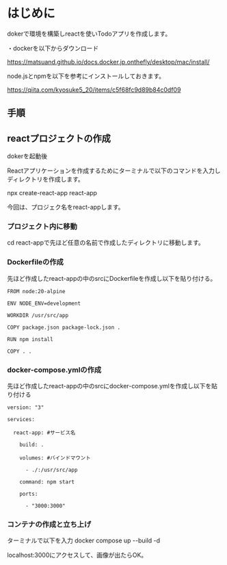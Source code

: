 # はじめに
dokerで環境を構築しreactを使いTodoアプリを作成します。

・dockerを以下からダウンロード

https://matsuand.github.io/docs.docker.jp.onthefly/desktop/mac/install/

node.jsとnpmを以下を参考にインストールしておきます。

https://qiita.com/kyosuke5_20/items/c5f68fc9d89b84c0df09

## 手順
## reactプロジェクトの作成
dokerを起動後

Reactアプリケーションを作成するためにターミナルで以下のコマンドを入力しディレクトリを作成します。

npx create-react-app react-app

今回は、プロジェク名をreact-appします。

### プロジェクト内に移動

cd react-appで先ほど任意の名前で作成したディレクトリに移動します。

### Dockerfileの作成

先ほど作成したreact-appの中のsrcにDockerfileを作成し以下を貼り付ける。

    FROM node:20-alpine
    
    ENV NODE_ENV=development
    
    WORKDIR /usr/src/app
    
    COPY package.json package-lock.json .
    
    RUN npm install
    
    COPY . .


### docker-compose.ymlの作成

先ほど作成したreact-appの中のsrcにdocker-compose.ymlを作成し以下を貼り付ける

    version: "3"
    
    services:
    
      react-app: #サービス名
      
        build: .
        
        volumes: #バインドマウント
        
          - ./:/usr/src/app
          
        command: npm start
        
        ports:
        
          - "3000:3000"

### コンテナの作成と立ち上げ

ターミナルで以下を入力
docker compose up --build -d

localhost:3000にアクセスして、画像が出たらOK。

